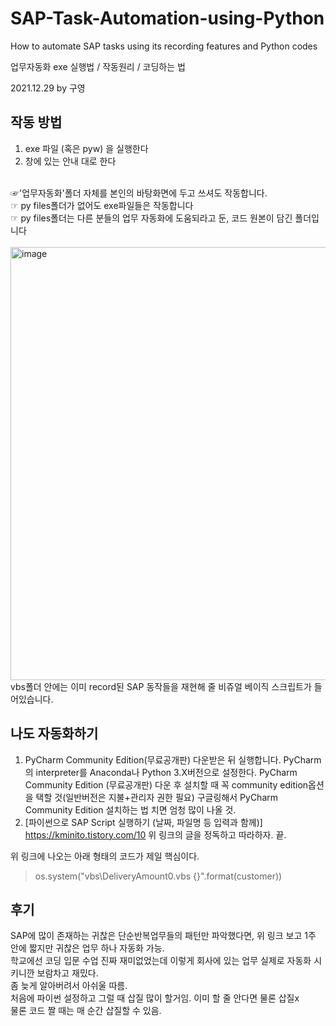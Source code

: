 # SAP-Task-Automation-using-Python
How to automate SAP tasks using its recording features and Python codes

업무자동화 exe 실행법 / 작동원리 / 코딩하는 법<br>

2021.12.29 by 구영

## 작동 방법<br>
1.	exe 파일 (혹은 pyw) 을 실행한다<br>
2.	창에 있는 안내 대로 한다<br>
<br>
☞'업무자동화'폴더 자체를 본인의 바탕화면에 두고 쓰셔도 작동합니다.<br>
☞ py files폴더가 없어도 exe파일들은 작동합니다<br>
☞ py files폴더는 다른 분들의 업무 자동화에 도움되라고 둔, 코드 원본이 담긴 폴더입니다<br><br>

<img width="693" alt="image" src="https://user-images.githubusercontent.com/79275984/219856126-c74f8517-62b6-4dec-8f5f-18e360914f29.png">
<br>
vbs폴더 안에는 이미 record된 SAP 동작들을 재현해 줄 비쥬얼 베이직 스크립트가 들어있습니다.

## 나도 자동화하기
1.	PyCharm Community Edition(무료공개판) 다운받은 뒤 실행합니다. PyCharm의 interpreter를 Anaconda나 Python 3.X버전으로 설정한다.
PyCharm Community Edition (무료공개판) 다운 후 설치할 때 꼭 community edition옵션을 택할 것(일반버전은 지불+관리자 권한 필요)
구글링해서 PyCharm Community Edition 설치하는 법 치면 엄청 많이 나올 것.
2.	[파이썬으로 SAP Script 실행하기 (날짜, 파일명 등 입력과 함께)]
https://kminito.tistory.com/10
위 링크의 글을 정독하고 따라하자. 끝.

위 링크에 나오는 아래 형태의 코드가 제일 핵심이다.
> os.system("vbs\\DeliveryAmount0.vbs {}".format(customer))


## 후기
SAP에 많이 존재하는 귀찮은 단순반복업무들의 패턴만 파악했다면, 위 링크 보고 1주 안에 짧지만 귀찮은 업무 하나 자동화 가능.<br>
학교에선 코딩 입문 수업 진짜 재미없었는데 이렇게 회사에 있는 업무 실제로 자동화 시키니깐 보람차고 재밌다.<br>
좀 늦게 알아버려서 아쉬울 따름.<br>
처음에 파이썬 설정하고 그럴 때 삽질 많이 할거임. 이미 할 줄 안다면 물론 삽질x<br>
물론 코드 짤 때는 매 순간 삽질할 수 있음.
